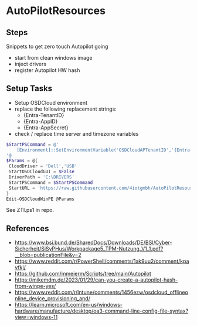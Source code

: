 # AutoPilotResources

## Steps

Snippets to get zero touch Autopilot going

- start from clean windows image
- inject drivers
- register Autopilot HW hash

## Setup Tasks

- Setup OSDCloud environment
- replace the following replacement strings:
  - {Entra-TenantID}
  - {Entra-AppID}
  - {Entra-AppSecret}
- check / replace time server and timezone variables

```Powershell
$StartPSCommand = @'
    [Environment]::SetEnvironmentVariable('OSDCloudAPTenantID','{Entra-TenantID}','Machine'); [Environment]::SetEnvironmentVariable('OSDCloudAPAppID','{Entra-AppID}','Machine'); [Environment]::SetEnvironmentVariable('OSDCloudAPAppSecret','{Entra-AppSecret}','Machine')
'@
$Params = @{
 CloudDriver = 'Dell','USB'
 StartOSDCloudGUI = $False
 DriverPath = 'C:\DRIVERS'
 StartPSCommand = $StartPSCommand
 StartURL = 'https://raw.githubusercontent.com/4iotgmbh/AutoPilotResources/main/ZTI.ps1'
}
Edit-OSDCloudWinPE @Params
```

See ZTI.ps1 in repo.

## References

- <https://www.bsi.bund.de/SharedDocs/Downloads/DE/BSI/Cyber-Sicherheit/SiSyPHus/Workpackage5_TPM-Nutzung_V1_1.pdf?__blob=publicationFile&v=2>
- <https://www.reddit.com/r/PowerShell/comments/1ak9uu2/comment/kpavfkj/>
- <https://github.com/mmeierm/Scripts/tree/main/Autopilot>
- <https://mikemdm.de/2023/01/29/can-you-create-a-autopilot-hash-from-winpe-yes/>
- <https://www.reddit.com/r/Intune/comments/1456ezw/osdcloud_offlineonline_device_provisioning_and/>
- <https://learn.microsoft.com/en-us/windows-hardware/manufacture/desktop/oa3-command-line-config-file-syntax?view=windows-11>
